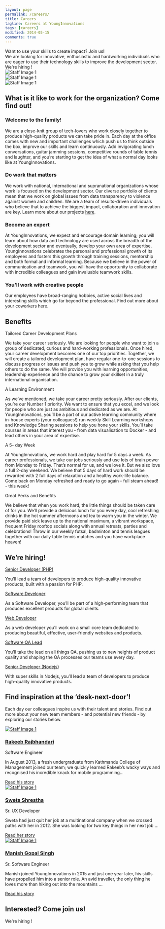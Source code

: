 ```yaml
---
layout: page
permalink: /careers/
title: Careers
tagline: Careers at YoungInnovations
tags: [careers]
modified: 2014-05-15
comments: true
---
```


<div class="career-wrapper ">
    <div class="tagline layout">
        Want to use your skills to create impact? Join us!
    </div>
    <div class="career-info">
        <div class="layout">
           We are looking for innovative, enthusiastic and hardworking individuals who are eager to use their technology skills to improve the development sector.
        </div>
        <div class="hiring-btn">
            <a id="professional-sectionlink" class="dev-btn">We're hiring !</a>
            <!--<a href="#" class="intern-btn">Internship</a>-->
        </div>
    </div>
    <div class="art-animate-wrap clearfix">
        <div class="wow slideInLeft art-1" data-wow-duration="1.5s" data-wow-delay="1s">
            <img src="/images/career/ic_career-art-1.svg" alt="Staff Image 1" />
        </div>
        <div class="wow bounceInUp art-2" data-wow-duration="0.7s" data-wow-delay="1s">
            <img src="/images/career/ic_career-art-2.svg" alt="Staff Image 1" />
        </div>
        <div class="wow slideInRight art-3" data-wow-duration="2s" data-wow-delay="1s">
            <img src="/images/career/ic_career-art-3.svg" alt="Staff Image 1" />
        </div>
    </div>
</div>
<div class="career-explore">
    <div class="career-title-wrap">
        <h2 class="career-title">What is it like to work for the organization? Come find out!</h2>
    </div>
    <div class="career-explore__moment">
        <div class="career-explore__moment-description">
            <div class="right-floated">
                <div>
                    <h3 class="career-explore__moment-title">Welcome to the family!</h3>
                                    <p>We are a close-knit group of tech-lovers who work closely together to produce high-quality products we can take pride in. 
                                       Each day at the office comes with new and important challenges which push us to think outside the box, improve our skills and learn continuously. Add invigorating lunch conversations, guitar jamming sessions, competitive rounds of table tennis and laughter, and you’re starting to get the idea of what a normal day looks like at YoungInnovations. </p>
                </div>
            </div>
        </div>    
    </div>
    <div class="career-explore__moment">
            <div class="career-explore__moment-description">
                <div class="left-floated">
                    <div>
                        <h3 class="career-explore__moment-title">Do work that matters</h3>
                                        <p>We work with national, international and supranational organizations whose work is focused on the development sector. Our diverse portfolio of clients  mean that we work on global issues from data transparency to violence against women and children. We are a team of results-driven individuals who believe that to achieve the biggest impact, collaboration and innovation are key. Learn more about our projects <a href="/work">here</a>.</p>
                    </div>
                </div>
            </div>    
        </div>
        <div class="career-explore__moment">
                <div class="career-explore__moment-description">
                    <div class="right-floated">
                        <div>
                            <h3 class="career-explore__moment-title">Become an expert</h3>
                            <p>At YoungInnovations, we expect and encourage domain learning; you will learn about how data and technology are used across  the breadth of the development sector and eventually, develop your own area of expertise. YoungInnovations celebrates the personal and professional growth of its employees and fosters this growth through training sessions, mentorship and both formal and informal learning. Because we believe in the power of communication and teamwork, you will have the opportunity to collaborate with incredible colleagues and gain invaluable teamwork skills.</p>
                        </div>
                    </div>
                </div>    
            </div>
            <div class="career-explore__moment">
                    <div class="career-explore__moment-description">
                        <div class="left-floated">
                            <div>
                                <h3 class="career-explore__moment-title">You’ll work with creative people</h3>
                                <p>Our employees have broad-ranging hobbies, active social lives and interesting skills which go far beyond the professional. Find out more about  your coworkers <a id="career-motivatorslink" class="here">here</a>. </p>
                            </div>
                        </div>
                    </div>    
                </div>
</div>    

<div class="career-benefits">
    <div class="wrap-960">
        <h2 class="career-title">Benefits</h2>
        <div class="benefits-wrap clearfix">
            <div class="benefits-wrap__list">
                <div class="benefits-wrap__list-content">
                    <span class="benefits-wrap-title">Tailored Career Development Plans</span>
                    <p>We take your career seriously. We are looking for people who want to join a group of dedicated, curious and hard-working professionals. Once hired, your career development becomes one of our top priorities. Together, we will create a tailored development plan, have regular one-to-one sessions to discuss progress or issues and push you to grow while asking that you help others to do the same. We will provide you with learning opportunities, leadership experience and the chance to grow your skillset in a truly international organisation. </p>    
                </div>    
            </div>
            <div class="benefits-wrap__list">
                <div class="benefits-wrap__list-content">
                    <span class="benefits-wrap-title">A Learning Environment</span>
                    <p>As we’ve mentioned, we take your career pretty seriously. After our clients, you’re our Number 1 priority. We want to ensure that you excel, and we look for people who are just as ambitious and dedicated as we are. At YoungInnovations, you’ll be a part of our active learning community where in-house experts (your colleagues!) run weekly  Skill Learning workshops and Knowledge Sharing sessions to help you hone your skills. You’ll take courses in areas that interest you - from data visualisation to Docker - and lead others in your area of expertise.</p>    
                </div>    
            </div>
            <div class="benefits-wrap__list">
                <div class="benefits-wrap__list-content">
                    <span class="benefits-wrap-title">A 5- day Week</span>
                    <p>At YoungInnovations, we work hard and play hard for 5 days a week. As career professionals, we take our jobs seriously and use lots of brain power from Monday to Friday. That’s normal for us, and we love it. But we also love a full 2-day weekend. We believe that 5 days of hard work should be rewarded with 2 full days of relaxation and a healthy work-life balance. Come back on Monday refreshed and ready to go again - full steam ahead! - this week!</p>    
                </div>    
            </div>
            <div class="benefits-wrap__list">
                <div class="benefits-wrap__list-content">
                    <span class="benefits-wrap-title">Great Perks and Benefits</span>
                    <p>We believe that when you work hard, the little things should be taken care of for you. We’ll provide a delicious lunch for you every day, cool refreshing drinks in the hot summer afternoons and tea to warm you in the winter.  We provide paid sick leave up to the national maximum, a vibrant workspace, frequent Friday rooftop socials along with annual retreats, parties and celebrations!  Throw in our weekly futsal, badminton and tennis leagues together with our daily table tennis matches and you have workplace heaven!</p>    
                </div>    
            </div>            
        </div>
    </div>    
</div>
<div id="professional-section" class="profession-section">
    <div class="wrap-960">
    <h2 class="career-title">We’re hiring!</h2>
        <div class="profession-list">
            <div class="wow fadeInUp profession-list__item" data-wow-duration="0.5s" data-wow-delay="0.5s">
                <a class="profession-list__item-title" href="/job-detail/senior-developer-php">Senior Developer (PHP)</a>
                <p class="description">You’ll lead a team of developers to produce high-quality innovative products, built with a passion for PHP.</p>  
            </div>
            <div class="wow fadeInUp profession-list__item" data-wow-duration="0.5s" data-wow-delay="0.5s">
                <a class="profession-list__item-title" href="/job-detail/software-developer">Software Developer</a>
                <p class="description">As a Software Developer, you’ll be part of a high-performing team that produces excellent products for global clients.</p>  
            </div>
            <div class="wow fadeInUp profession-list__item" data-wow-duration="0.5s" data-wow-delay="0.5s">
                <a class="profession-list__item-title" href="/job-detail/web-developer">Web Developer</a>
                <p class="description">As a web developer you’ll work on a small core team dedicated to producing beautiful, effective, user-friendly websites and products.</p>  
            </div>
            <div class="wow fadeInUp profession-list__item" data-wow-duration="0.5s" data-wow-delay="0.5s">
                <a class="profession-list__item-title" href="/job-detail/software-QA-lead">Software QA Lead</a>
                <p class="description">You’ll take the lead on all things QA, pushing us to new heights of product quality and shaping the QA processes our teams use every day.</p>  
            </div>
            <!--<div class="wow fadeInUp profession-list__item" data-wow-duration="0.5s" data-wow-delay="0.5s">-->
                <!--<a class="profession-list__item-title" href="/job-detail/operation-manager">Operations Associate</a>-->
                <!--<p class="description">What qualities are we looking for (time management, communication, team player, energetic.</p>  -->
            <!--</div>    -->
            <div class="wow fadeInUp profession-list__item" data-wow-duration="0.5s" data-wow-delay="0.5s">
                <a class="profession-list__item-title" href="/job-detail/senior-developer-node">Senior Developer (Nodejs)</a>
                <p class="description">With super skills in Nodejs, you’ll lead a team of developers to produce high-quality innovative products.</p>  
            </div>
        </div>
    </div>
</div>
<div id="career-motivators" class="career-motivators">
    <div class="wrap-960">
        <h2 class="career-title">Find inspiration at the ‘desk-next-door’!</h2>
        <p>Each day our colleagues inspire us with their talent and stories. Find out more about your new team members - and potential new friends - by exploring our stories below.</p>
        <div class="motivators-story-card-wrap clearfix">
            <div class="wow fadeInUp motivators-story-card-wrap__list" data-wow-duration="0.5s" data-wow-delay="0.5s">
                <a class="title" href="https://blog.yipl.com.np/meet-rakeeb-rajbhandari-9e86d07349e6#.r8738720n">
                    <img src="/images/staffs/Rakeeb.jpg" alt="Staff Image 1" >
                    <h3 class="motivators-story-card-wrap__list-name">Rakeeb Rajbhandari</h3>
                </a>
                <span class="motivators-story-card-wrap__list-profession">Software Engineer</span>
                <p class="motivators-story-card-wrap__list-story">In August 2013, a fresh undergraduate from Kathmandu College of Management joined our team; we quickly learned Rakeeb’s wacky ways and recognised his incredible knack for mobile programming...</p>
                <a class="story-btn" href="https://blog.yipl.com.np/meet-rakeeb-rajbhandari-9e86d07349e6#.r8738720n">Read his story</a>
            </div>
            <div class="wow fadeInUp motivators-story-card-wrap__list" data-wow-duration="0.5s" data-wow-delay="0.5s">
                <a class="title" href="https://blog.yipl.com.np/meet-sweta-shrestha-71070057841e#.yygmbmqcp">
                    <img src="/images/staffs/Sweta.jpg" alt="Staff Image 1"></img>
                    <h3 class="motivators-story-card-wrap__list-name">Sweta Shrestha</h3>
                </a>
                <span class="motivators-story-card-wrap__list-profession">Sr. UX Developer</span>
                <p class="motivators-story-card-wrap__list-story">Sweta had just quit her job at a multinational company when we crossed paths with her in 2012. She was looking for two key things in her next job ...</p>
                <a class="story-btn" href="https://blog.yipl.com.np/meet-sweta-shrestha-71070057841e#.yygmbmqcp">Read her story</a>
            </div>
            <div class="wow fadeInUp motivators-story-card-wrap__list" data-wow-duration="0.5s" data-wow-delay="0.5s">
                <a class="title" href="https://blog.yipl.com.np/meet-manish-gopal-singh-6eab0d779b4b#.lxmi7i16y">
                    <img src="/images/staffs/Manish.jpg" alt="Staff Image 1"></img>
                    <h3 class="motivators-story-card-wrap__list-name">Manish Gopal Singh</h3>
                </a>
                <span class="motivators-story-card-wrap__list-profession">Sr. Software Engineer</span>
                <p class="motivators-story-card-wrap__list-story">Manish joined YoungInnovations in 2015 and just one year later, his skills have propelled him into a senior role. An avid traveller, the only thing he loves more than hiking out into the mountains ...</p>
                <a class="story-btn" href="https://blog.yipl.com.np/meet-manish-gopal-singh-6eab0d779b4b#.lxmi7i16y">Read his story</a>
            </div>
        </div>
    </div>        
</div>

<div class="join-us">
    <div class="wrap-960">
        <h2 class="career-title">Interested? Come join us!</h2>
        <div class="hiring-btn">
            <a id="professional-sectionlink" class="dev-btn">We're hiring !</a>
            <!--<a href="#" class="intern-btn">Internship</a>-->
        </div>
    </div>
</div>

